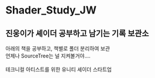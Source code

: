 # Shader_Study_JW

## 진웅이가 셰이더 공부하고 남기는 기록 보관소<br/>

아래의 책을 공부하고, 책별로 폴더 분리하여 보관<br/>
언제나 SourceTree는 널 지켜볼거야....<br/>
<br/>
테크니컬 아티스트를 위한 유니티 셰이더 스타트업
